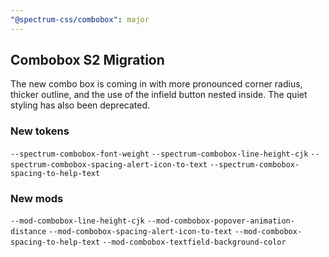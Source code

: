 ```yaml
---
"@spectrum-css/combobox": major
---
```


## Combobox S2 Migration

The new combo box is coming in with more pronounced corner radius, thicker outline, and the use of the infield button nested inside. The quiet styling has also been deprecated.

### New tokens

`--spectrum-combobox-font-weight`
`--spectrum-combobox-line-height-cjk`
`--spectrum-combobox-spacing-alert-icon-to-text`
`--spectrum-combobox-spacing-to-help-text`

### New mods

`--mod-combobox-line-height-cjk`
`--mod-combobox-popover-animation-distance`
`--mod-combobox-spacing-alert-icon-to-text`
`--mod-combobox-spacing-to-help-text`
`--mod-combobox-textfield-background-color`
